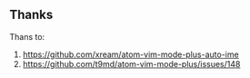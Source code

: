 ## Thanks
Thans to:
1. https://github.com/xream/atom-vim-mode-plus-auto-ime
2. https://github.com/t9md/atom-vim-mode-plus/issues/148

